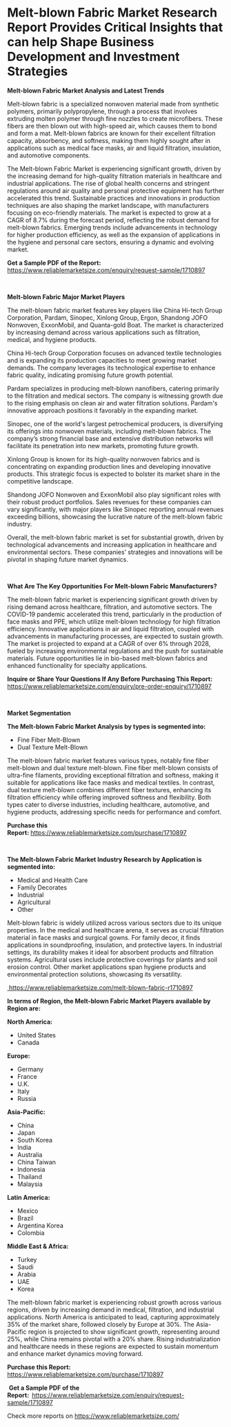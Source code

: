 <p><h1>Melt-blown Fabric Market Research Report Provides Critical Insights that can help Shape Business Development and Investment Strategies</h1></p><p><strong>Melt-blown Fabric Market Analysis and Latest Trends</strong></p>
<p><p>Melt-blown fabric is a specialized nonwoven material made from synthetic polymers, primarily polypropylene, through a process that involves extruding molten polymer through fine nozzles to create microfibers. These fibers are then blown out with high-speed air, which causes them to bond and form a mat. Melt-blown fabrics are known for their excellent filtration capacity, absorbency, and softness, making them highly sought after in applications such as medical face masks, air and liquid filtration, insulation, and automotive components.</p><p>The Melt-blown Fabric Market is experiencing significant growth, driven by the increasing demand for high-quality filtration materials in healthcare and industrial applications. The rise of global health concerns and stringent regulations around air quality and personal protective equipment has further accelerated this trend. Sustainable practices and innovations in production techniques are also shaping the market landscape, with manufacturers focusing on eco-friendly materials. The market is expected to grow at a CAGR of 8.7% during the forecast period, reflecting the robust demand for melt-blown fabrics. Emerging trends include advancements in technology for higher production efficiency, as well as the expansion of applications in the hygiene and personal care sectors, ensuring a dynamic and evolving market.</p></p>
<p><strong>Get a Sample PDF of the Report:&nbsp;</strong> <a href="https://www.reliablemarketsize.com/enquiry/request-sample/1710897?utm_campaign=1766&utm_medium=2&utm_source=Github&utm_content=ia&utm_term=10012025&utm_id=melt-blown-fabric">https://www.reliablemarketsize.com/enquiry/request-sample/1710897</a></p>
<p>&nbsp;</p>
<p><strong>Melt-blown Fabric Major Market Players</strong></p>
<p><p>The melt-blown fabric market features key players like China Hi-tech Group Corporation, Pardam, Sinopec, Xinlong Group, Ergon, Shandong JOFO Nonwoven, ExxonMobil, and Quanta-gold Boat. The market is characterized by increasing demand across various applications such as filtration, medical, and hygiene products.</p><p>China Hi-tech Group Corporation focuses on advanced textile technologies and is expanding its production capacities to meet growing market demands. The company leverages its technological expertise to enhance fabric quality, indicating promising future growth potential.</p><p>Pardam specializes in producing melt-blown nanofibers, catering primarily to the filtration and medical sectors. The company is witnessing growth due to the rising emphasis on clean air and water filtration solutions. Pardam's innovative approach positions it favorably in the expanding market.</p><p>Sinopec, one of the world's largest petrochemical producers, is diversifying its offerings into nonwoven materials, including melt-blown fabrics. The company’s strong financial base and extensive distribution networks will facilitate its penetration into new markets, promoting future growth.</p><p>Xinlong Group is known for its high-quality nonwoven fabrics and is concentrating on expanding production lines and developing innovative products. This strategic focus is expected to bolster its market share in the competitive landscape.</p><p>Shandong JOFO Nonwoven and ExxonMobil also play significant roles with their robust product portfolios. Sales revenues for these companies can vary significantly, with major players like Sinopec reporting annual revenues exceeding billions, showcasing the lucrative nature of the melt-blown fabric industry.</p><p>Overall, the melt-blown fabric market is set for substantial growth, driven by technological advancements and increasing application in healthcare and environmental sectors. These companies’ strategies and innovations will be pivotal in shaping future market dynamics.</p></p>
<p>&nbsp;</p>
<p><strong>What Are The Key Opportunities For Melt-blown Fabric Manufacturers?</strong></p>
<p><p>The melt-blown fabric market is experiencing significant growth driven by rising demand across healthcare, filtration, and automotive sectors. The COVID-19 pandemic accelerated this trend, particularly in the production of face masks and PPE, which utilize melt-blown technology for high filtration efficiency. Innovative applications in air and liquid filtration, coupled with advancements in manufacturing processes, are expected to sustain growth. The market is projected to expand at a CAGR of over 6% through 2028, fueled by increasing environmental regulations and the push for sustainable materials. Future opportunities lie in bio-based melt-blown fabrics and enhanced functionality for specialty applications.</p></p>
<p><strong>Inquire or Share Your Questions If Any Before Purchasing This Report:</strong> <a href="https://www.reliablemarketsize.com/enquiry/pre-order-enquiry/1710897?utm_campaign=1766&utm_medium=2&utm_source=Github&utm_content=ia&utm_term=10012025&utm_id=melt-blown-fabric">https://www.reliablemarketsize.com/enquiry/pre-order-enquiry/1710897</a></p>
<p>&nbsp;</p>
<p><strong>Market Segmentation</strong></p>
<p><strong>The Melt-blown Fabric Market Analysis by types is segmented into:</strong></p>
<p><ul><li>Fine Fiber Melt-Blown</li><li>Dual Texture Melt-Blown</li></ul></p>
<p><p>The melt-blown fabric market features various types, notably fine fiber melt-blown and dual texture melt-blown. Fine fiber melt-blown consists of ultra-fine filaments, providing exceptional filtration and softness, making it suitable for applications like face masks and medical textiles. In contrast, dual texture melt-blown combines different fiber textures, enhancing its filtration efficiency while offering improved softness and flexibility. Both types cater to diverse industries, including healthcare, automotive, and hygiene products, addressing specific needs for performance and comfort.</p></p>
<p><strong>Purchase this Report:&nbsp;</strong><a href="https://www.reliablemarketsize.com/purchase/1710897?utm_campaign=1766&utm_medium=2&utm_source=Github&utm_content=ia&utm_term=10012025&utm_id=melt-blown-fabric">https://www.reliablemarketsize.com/purchase/1710897</a></p>
<p>&nbsp;</p>
<p><strong>The Melt-blown Fabric Market Industry Research by Application is segmented into:</strong></p>
<p><ul><li>Medical and Health Care</li><li>Family Decorates</li><li>Industrial</li><li>Agricultural</li><li>Other</li></ul></p>
<p><p>Melt-blown fabric is widely utilized across various sectors due to its unique properties. In the medical and healthcare arena, it serves as crucial filtration material in face masks and surgical gowns. For family decor, it finds applications in soundproofing, insulation, and protective layers. In industrial settings, its durability makes it ideal for absorbent products and filtration systems. Agricultural uses include protective coverings for plants and soil erosion control. Other market applications span hygiene products and environmental protection solutions, showcasing its versatility.</p></p>
<p><a href="https://www.reliablemarketsize.com/melt-blown-fabric-r1710897?utm_campaign=1766&utm_medium=2&utm_source=Github&utm_content=ia&utm_term=10012025&utm_id=melt-blown-fabric">&nbsp;https://www.reliablemarketsize.com/melt-blown-fabric-r1710897</a></p>
<p><strong>In terms of Region, the Melt-blown Fabric Market Players available by Region are:</strong></p>
<p>
    <p> <strong> North America: </strong>
        <ul>
            <li>United States</li>
            <li>Canada</li>
        </ul>
        </p> 
    <p> <strong> Europe: </strong>
        <ul>
            <li>Germany</li>
            <li>France</li>
            <li>U.K.</li>
            <li>Italy</li>
            <li>Russia</li>
        </ul>
        </p> 
    <p> <strong> Asia-Pacific: </strong>
        <ul>
            <li>China</li>
            <li>Japan</li>
            <li>South Korea</li>
            <li>India</li>
            <li>Australia</li>
            <li>China Taiwan</li>
            <li>Indonesia</li>
            <li>Thailand</li>
            <li>Malaysia</li>
        </ul>
        </p> 
    <p> <strong> Latin America: </strong>
        <ul>
            <li>Mexico</li>
            <li>Brazil</li>
            <li>Argentina Korea</li>
            <li>Colombia</li>
        </ul>
        </p> 
    <p> <strong> Middle East & Africa: </strong>
        <ul>
            <li>Turkey</li>
            <li>Saudi</li>
            <li>Arabia</li>
            <li>UAE</li>
            <li>Korea</li>
        </ul>
    </p>
    </p>
<p><p>The melt-blown fabric market is experiencing robust growth across various regions, driven by increasing demand in medical, filtration, and industrial applications. North America is anticipated to lead, capturing approximately 35% of the market share, followed closely by Europe at 30%. The Asia-Pacific region is projected to show significant growth, representing around 25%, while China remains pivotal with a 20% share. Rising industrialization and healthcare needs in these regions are expected to sustain momentum and enhance market dynamics moving forward.</p></p>
<p><strong>Purchase this Report: </strong><a href="https://www.reliablemarketsize.com/purchase/1710897?utm_campaign=1766&utm_medium=2&utm_source=Github&utm_content=ia&utm_term=10012025&utm_id=melt-blown-fabric">https://www.reliablemarketsize.com/purchase/1710897</a></p>
<p>&nbsp;<strong>Get a Sample PDF of the Report:&nbsp;&nbsp;</strong><a href="https://www.reliablemarketsize.com/enquiry/request-sample/1710897?utm_campaign=1766&utm_medium=2&utm_source=Github&utm_content=ia&utm_term=10012025&utm_id=melt-blown-fabric">https://www.reliablemarketsize.com/enquiry/request-sample/1710897</a></p>
<p><strong></strong></p>
<p>Check more reports on <a href="https://www.reliablemarketsize.com/?utm_campaign=1766&utm_medium=2&utm_source=Github&utm_content=ia&utm_term=10012025&utm_id=melt-blown-fabric">https://www.reliablemarketsize.com/</a></p>